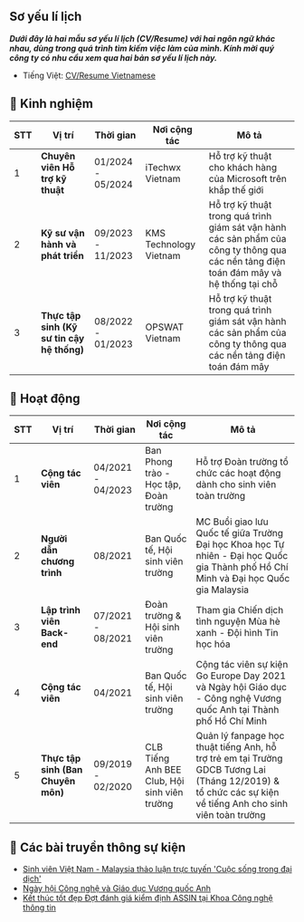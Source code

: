 ## Sơ yếu lí lịch

**_Dưới đây là hai mẫu sơ yếu lí lịch (CV/Resume) với hai ngôn ngữ khác nhau, dùng trong quá trình tìm kiếm việc làm của mình. Kính mời quý công ty có nhu cầu xem qua hai bản sơ yếu lí lịch này._**

- Tiếng Việt: [CV/Resume Vietnamese](../../public/docs/BUI-LE-TUAN-ANH-CV.pdf)

## 🏫 Kinh nghiệm

| STT | Vị trí                                     | Thời gian         | Nơi cộng tác           | Mô tả                                                                                                                                   |
| --- | ------------------------------------------ | ----------------- | ---------------------- | --------------------------------------------------------------------------------------------------------------------------------------- |
| 1   | **Chuyên viên Hỗ trợ kỹ thuật**            | 01/2024 - 05/2024 | iTechwx Vietnam        | Hỗ trợ kỹ thuật cho khách hàng của Microsoft trên khắp thế giới                                                                         |
| 2   | **Kỹ sư vận hành và phát triển**           | 09/2023 - 11/2023 | KMS Technology Vietnam | Hỗ trợ kỹ thuật trong quá trình giám sát vận hành các sản phẩm của công ty thông qua các nền tảng điện toán đám mây và hệ thống tại chỗ |
| 3   | **Thực tập sinh (Kỹ sư tin cậy hệ thống)** | 08/2022 - 01/2023 | OPSWAT Vietnam         | Hỗ trợ kỹ thuật trong quá trình giám sát vận hành các sản phẩm của công ty thông qua các nền tảng điện toán đám mây                     |

## 📣 Hoạt động

| STT | Vị trí                             | Thời gian         | Nơi cộng tác                                 | Mô tả                                                                                                                                                     |
| --- | ---------------------------------- | ----------------- | -------------------------------------------- | --------------------------------------------------------------------------------------------------------------------------------------------------------- |
| 1   | **Cộng tác viên**                  | 04/2021 - 04/2023 | Ban Phong trào - Học tập, Đoàn trường        | Hỗ trợ Đoàn trường tổ chức các hoạt động dành cho sinh viên toàn trường                                                                                   |
| 2   | **Người dẫn chương trình**         | 08/2021           | Ban Quốc tế, Hội sinh viên trường            | MC Buổi giao lưu Quốc tế giữa Trường Đại học Khoa học Tự nhiên - Đại học Quốc gia Thành phố Hồ Chí Minh và Đại học Quốc gia Malaysia                      |
| 3   | **Lập trình viên Back-end**        | 07/2021 - 08/2021 | Đoàn trường & Hội sinh viên trường           | Tham gia Chiến dịch tình nguyện Mùa hè xanh - Đội hình Tin học hóa                                                                                        |
| 4   | **Cộng tác viên**                  | 04/2021           | Ban Quốc tế, Hội sinh viên trường            | Cộng tác viên sự kiện Go Europe Day 2021 và Ngày hội Giáo dục - Công nghệ Vương quốc Anh tại Thành phố Hồ Chí Minh                                        |
| 5   | **Thực tập sinh (Ban Chuyên môn)** | 09/2019 - 02/2020 | CLB Tiếng Anh BEE Club, Hội sinh viên trường | Quản lý fanpage học thuật tiếng Anh, hỗ trợ trẻ em tại Trường GDCB Tương Lai (Tháng 12/2019) & tổ chức các sự kiện về tiếng Anh cho sinh viên toàn trường |

## 📜 Các bài truyền thông sự kiện

- [Sinh viên Việt Nam - Malaysia thảo luận trực tuyến 'Cuộc sống trong đại dịch'](https://tuoitre.vn/sinh-vien-viet-nam-malaysia-thao-luan-truc-tuyen-cuoc-song-trong-dai-dich-20210807122658403.htm)
- [Ngày hội Công nghệ và Giáo dục Vương quốc Anh](https://www.linkedin.com/feed/update/urn:li:activity:6792718845288292352/)
- [Kết thúc tốt đẹp Đợt đánh giá kiểm định ASSIN tại Khoa Công nghệ thông tin](https://www.facebook.com/VNUHCM.US/posts/pfbid02ctU7UNaURaQhDuHurjoYHxgGTYWQesWco2zJPx6muHzEPDCrwnUktcuJ95CR5kcdl)
